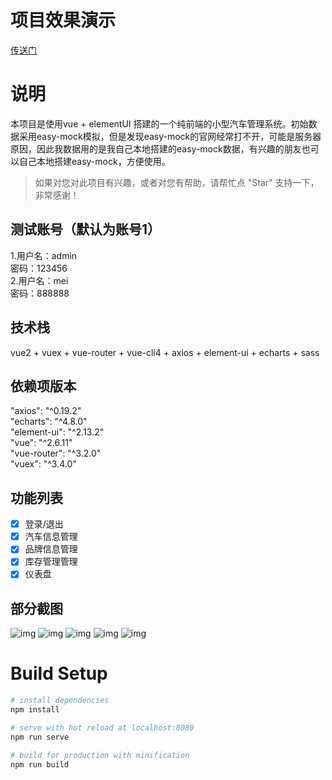 # 项目效果演示

[传送门]()

# 说明

本项目是使用vue + elementUI  搭建的一个纯前端的小型汽车管理系统。初始数据采用easy-mock模拟，但是发现easy-mock的官网经常打不开，可能是服务器原因，因此我数据用的是我自己本地搭建的easy-mock数据，有兴趣的朋友也可以自己本地搭建easy-mock，方便使用。

>如果对您对此项目有兴趣，或者对您有帮助，请帮忙点 "Star" 支持一下，非常感谢！

## 测试账号（默认为账号1）
1.用户名：admin  
  密码：123456  
2.用户名：mei  
  密码：888888  

## 技术栈

vue2 + vuex + vue-router + vue-cli4 + axios + element-ui + echarts + sass

## 依赖项版本

"axios": "^0.19.2"  
"echarts": "^4.8.0"  
"element-ui": "^2.13.2"  
"vue": "^2.6.11"  
"vue-router": "^3.2.0"  
"vuex": "^3.4.0"

## 功能列表

- [x] 登录/退出
- [x] 汽车信息管理
- [x] 品牌信息管理
- [x] 库存管理管理
- [x] 仪表盘

## 部分截图

![img]()
![img]()
![img]()
![img]()
![img]()

# Build Setup

``` bash
# install dependencies
npm install

# serve with hot reload at localhost:8080
npm run serve

# build for production with minification
npm run build

```
